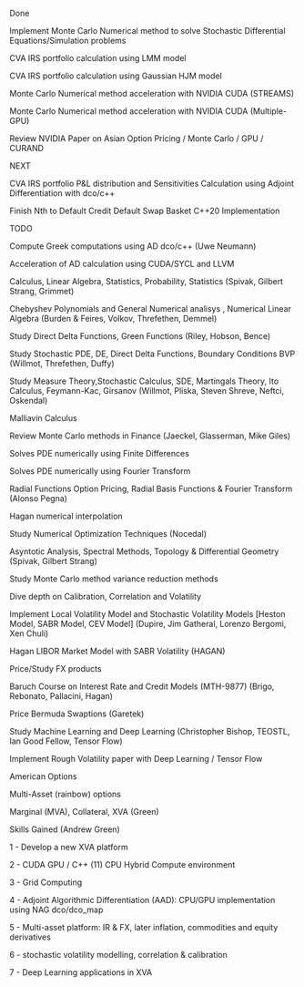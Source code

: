 
Done

Implement Monte Carlo Numerical method to solve Stochastic Differential Equations/Simulation problems

CVA IRS portfolio calculation using LMM model

CVA IRS portfolio calculation using Gaussian HJM model

Monte Carlo Numerical method acceleration with NVIDIA CUDA (STREAMS)

Monte Carlo Numerical method acceleration with NVIDIA CUDA (Multiple-GPU)

Review NVIDIA Paper on Asian Option Pricing / Monte Carlo / GPU / CURAND

NEXT

CVA IRS portfolio P&L distribution and Sensitivities Calculation using Adjoint Differentiation with dco/c++

Finish Nth to Default Credit Default Swap Basket C++20 Implementation

TODO

Compute Greek computations using AD dco/c++ (Uwe Neumann)

Acceleration of AD calculation using CUDA/SYCL and LLVM

Calculus, Linear Algebra, Statistics, Probability, Statistics (Spivak, Gilbert Strang, Grimmet)

Chebyshev Polynomials and General Numerical analisys , Numerical Linear Algebra (Burden & Feires, Volkov, Threfethen, Demmel)

Study Direct Delta Functions, Green Functions (Riley, Hobson, Bence)

Study Stochastic PDE,  DE, Direct Delta Functions, Boundary Conditions BVP (Willmot, Threfethen, Duffy)

Study Measure Theory,Stochastic Calculus, SDE, Martingals Theory, Ito Calculus, Feymann-Kac, Girsanov (Willmot, Pliska, Steven Shreve, Neftci, Oskendal)

Malliavin Calculus

Review Monte Carlo methods in Finance (Jaeckel, Glasserman, Mike Giles)

Solves PDE numerically using Finite Differences

Solves PDE numerically using Fourier Transform

Radial Functions Option Pricing, Radial Basis Functions & Fourier Transform (Alonso Pegna)

Hagan numerical interpolation 

Study Numerical Optimization Techniques (Nocedal)

Asyntotic Analysis, Spectral Methods, Topology & Differential Geometry (Spivak, Gilbert Strang)

Study Monte Carlo method variance reduction methods

Dive depth on Calibration, Correlation and Volatility

Implement Local Volatility Model and Stochastic Volatility Models [Heston Model, SABR Model, CEV Model]
(Dupire, Jim Gatheral, Lorenzo Bergomi, Xen Chuli)

Hagan LIBOR Market Model with SABR Volatility (HAGAN)

Price/Study FX products

Baruch Course on Interest Rate and Credit Models (MTH-9877) (Brigo, Rebonato, Pallacini, Hagan)

Price Bermuda Swaptions (Garetek)

Study Machine Learning and Deep Learning (Christopher Bishop, TEOSTL, Ian Good Fellow, Tensor Flow)

Implement Rough Volatility paper with Deep Learning / Tensor Flow

American Options 

Multi-Asset (rainbow) options

Marginal (MVA), Collateral, XVA (Green)


Skills Gained (Andrew Green)

1 - Develop a new XVA platform

2 - CUDA GPU / C++ (11) CPU Hybrid Compute environment

3 - Grid Computing

4 - Adjoint Algorithmic Differentiation (AAD): CPU/GPU implementation using NAG dco/dco_map

5 - Multi-asset platform: IR & FX, later inflation, commodities and equity derivatives

6 - stochastic volatility modelling, correlation & calibration

7 - Deep Learning applications in XVA
